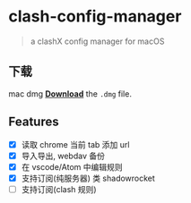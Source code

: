 # clash-config-manager

> a clashX config manager for macOS

## 下载

mac dmg
[**Download**](https://github.com/magicdawn/clash-config-manager/releases/latest) the `.dmg` file.

## Features

- [x] 读取 chrome 当前 tab 添加 url
- [x] 导入导出, webdav 备份
- [x] 在 vscode/Atom 中编辑规则
- [x] 支持订阅(纯服务器) 类 shadowrocket
- [ ] 支持订阅(clash 规则)
